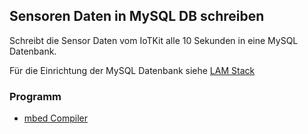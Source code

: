 Sensoren Daten in MySQL DB schreiben
------------------------------------

Schreibt die Sensor Daten vom IoTKit alle 10 Sekunden in eine MySQL Datenbank.

Für die Einrichtung der MySQL Datenbank siehe [LAM Stack](../../LAM/)

### Programm

* [mbed Compiler](https://developer.mbed.org/compiler/#import:/teams/smdiotkit2ch/code/HTTP_POST/)

